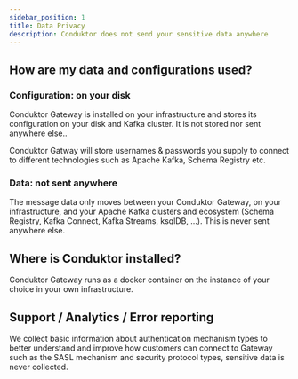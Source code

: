 ```yaml
---
sidebar_position: 1
title: Data Privacy
description: Conduktor does not send your sensitive data anywhere
---
```


## How are my data and configurations used?

### Configuration: on your disk

Conduktor Gateway is installed on your infrastructure and stores its configuration on your disk and Kafka cluster. It is not stored nor sent anywhere else.. 

Conduktor Gatway will store usernames & passwords you supply to connect to different technologies such as Apache Kafka, Schema Registry etc.

### Data: not sent anywhere

The message data only moves between your Conduktor Gateway, on your infrastructure, and your Apache Kafka clusters and ecosystem (Schema Registry, Kafka Connect, Kafka Streams, ksqlDB, ...). This is never sent anywhere else.

## Where is Conduktor installed?

Conduktor Gateway runs as a docker container on the instance of your choice in your own infrastructure.

## Support / Analytics / Error reporting

We collect basic information about authentication mechanism types to better understand and improve how customers can connect to Gateway such as the SASL mechanism and security protocol types, sensitive data is never collected.
